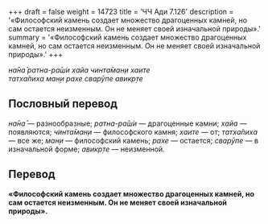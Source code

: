 +++
draft = false
weight = 14723
title = 'ЧЧ Ади 7.126'
description = '«Философский камень создает множество драгоценных камней, но сам остается неизменным. Он не меняет своей изначальной природы».'
summary = '«Философский камень создает множество драгоценных камней, но сам остается неизменным. Он не меняет своей изначальной природы».'
+++

_на̄на̄ ратна-ра̄ш́и хайа чинта̄ман̣и хаите  
татха̄пиха ман̣и рахе сварӯпе авикр̣те_

## Пословный перевод

_на̄на̄_ — разнообразные; _ратна_\-_ра̄ш́и_ — драгоценные камни; _хайа_ — появляются; _чинта̄ман̣и_ — философского камня; _хаите_ — от; _татха̄пиха_ — все же; _ман̣и_ — философский камень; _рахе_ — остается; _сварӯпе_ — в изначальной форме; _авикр̣те_ — неизменной.

## Перевод

**«Философский камень создает множество драгоценных камней, но сам остается неизменным. Он не меняет своей изначальной природы».**
